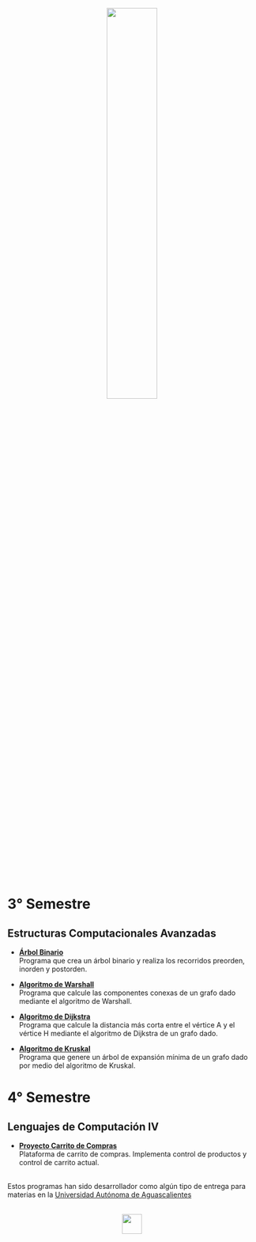 <p align="center">
	<img src="https://www.uaa.mx/portal/wp-content/uploads/2017/06/uaalogo-01.png" width="45%">
</p>

# 3° Semestre
## Estructuras Computacionales Avanzadas
- **[Árbol Binario](https://andrevitalb.github.io/uaa_repo/3_Semestre/Estructuras/arbol_binario/)**  
    Programa que crea un árbol binario y realiza los recorridos preorden, inorden y postorden.  
    
- **[Algoritmo de Warshall](https://andrevitalb.github.io/uaa_repo/3_Semestre/Estructuras/algoritmo_warshall/)**  
    Programa que calcule las componentes conexas de un grafo dado mediante el algoritmo de Warshall.  
    
- **[Algoritmo de Dijkstra](https://andrevitalb.github.io/uaa_repo/3_Semestre/Estructuras/algoritmo_dijkstra/)**  
    Programa que calcule la distancia más corta entre el vértice A y el vértice H mediante el algoritmo de Dijkstra de un grafo dado.  
    
- **[Algoritmo de Kruskal](https://andrevitalb.github.io/uaa_repo/3_Semestre/Estructuras/algoritmo_kruskal/)**  
    Programa que genere un árbol de expansión mínima de un grafo dado por medio del algoritmo de Kruskal.  

# 4° Semestre
## Lenguajes de Computación IV
- **[Proyecto Carrito de Compras](https://andrevitalb.github.io/uaa_repo/4_Semestre/Lenguajes/shopping_cart/)**  
    Plataforma de carrito de compras. Implementa control de productos y control de carrito actual.  
   
<br/>Estos programas han sido desarrollador como algún tipo de entrega para materias en la [Universidad Autónoma de Aguascalientes](https://www.uaa.mx/)<br/><br/>

<p align="center">
    <a href = "https://andrevital.com" target = "_blank"><img src="https://www.andrevital.com/images/logo_contained_negative.svg" width="40px"></a>
</p>